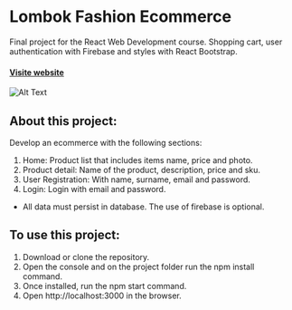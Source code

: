 # Lombok Fashion Ecommerce

Final project for the React Web Development course. Shopping cart, user authentication with Firebase and styles with React Bootstrap.

#### [Visite website](http://weather-app.luciapeterlin.surge.sh/)
![Alt Text](https://media.giphy.com/media/gRNHyWXcpBcsY4e1Bg/giphy.gif)

## About this project:

Develop an ecommerce with the following sections:

1) Home: Product list that includes items name, price and photo.
2) Product detail: Name of the product, description, price and sku.
3) User Registration: With name, surname, email and password.
4) Login: Login with email and password.

* All data must persist in database. The use of firebase is optional.

## To use this project: 

1) Download or clone the repository.
2) Open the console and on the project folder run the npm install command.
3) Once installed, run the npm start command.
4) Open http://localhost:3000 in the browser.
